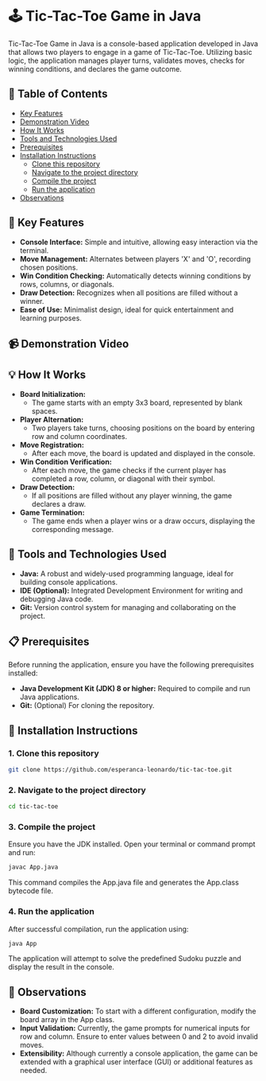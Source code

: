 # 🕹️ Tic-Tac-Toe Game in Java
Tic-Tac-Toe Game in Java is a console-based application developed in Java that allows two players to engage in a game of Tic-Tac-Toe. Utilizing basic logic, the application manages player turns, validates moves, checks for winning conditions, and declares the game outcome.

## 📑 Table of Contents
- [Key Features](#-key-features)
- [Demonstration Video](#-demonstration-video)
- [How It Works](#-how-it-works)
- [Tools and Technologies Used](#-tools-and-technologies-used)
- [Prerequisites](#-prerequisites)
- [Installation Instructions](#-installation-instructions)
    - [Clone this repository](#1-clone-this-repository)
    - [Navigate to the project directory](#2-navigate-to-the-project-directory)
    - [Compile the project](3-compile-the-project)
    - [Run the application](#4-run-the-application)
- [Observations](#-observations)

## 🚀 Key Features
- **Console Interface:** Simple and intuitive, allowing easy interaction via the terminal.
- **Move Management:** Alternates between players 'X' and 'O', recording chosen positions.
- **Win Condition Checking:** Automatically detects winning conditions by rows, columns, or diagonals.
- **Draw Detection:** Recognizes when all positions are filled without a winner.
- **Ease of Use:** Minimalist design, ideal for quick entertainment and learning purposes.

## 📹 Demonstration Video

## 💡 How It Works
- **Board Initialization:**
    - The game starts with an empty 3x3 board, represented by blank spaces.
- **Player Alternation:**
    - Two players take turns, choosing positions on the board by entering row and column coordinates.
- **Move Registration:**
    - After each move, the board is updated and displayed in the console.
- **Win Condition Verification:**
    - After each move, the game checks if the current player has completed a row, column, or diagonal with their symbol.
- **Draw Detection:**
    - If all positions are filled without any player winning, the game declares a draw.
- **Game Termination:**
    - The game ends when a player wins or a draw occurs, displaying the corresponding message.
 
## 🔧 Tools and Technologies Used
- **Java:** A robust and widely-used programming language, ideal for building console applications.
- **IDE (Optional):** Integrated Development Environment for writing and debugging Java code.
- **Git:** Version control system for managing and collaborating on the project.

## 📋 Prerequisites
Before running the application, ensure you have the following prerequisites installed:
- **Java Development Kit (JDK) 8 or higher:** Required to compile and run Java applications.
- **Git:** (Optional) For cloning the repository.

## 📝 Installation Instructions
### 1. Clone this repository
```bash
git clone https://github.com/esperanca-leonardo/tic-tac-toe.git
```
### 2. Navigate to the project directory
```bash
cd tic-tac-toe
```

### 3. Compile the project
Ensure you have the JDK installed. Open your terminal or command prompt and run:
```bash
javac App.java
```
This command compiles the App.java file and generates the App.class bytecode file.

### 4. Run the application
After successful compilation, run the application using:
```bash
java App
```
The application will attempt to solve the predefined Sudoku puzzle and display the result in the console.


## 📌 Observations
- **Board Customization:** To start with a different configuration, modify the board array in the App class.
- **Input Validation:** Currently, the game prompts for numerical inputs for row and column. Ensure to enter values between 0 and 2 to avoid invalid moves.
- **Extensibility:** Although currently a console application, the game can be extended with a graphical user interface (GUI) or additional features as needed.
